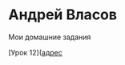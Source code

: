 # Андрей Власов
Мои домашние задания

[Урок 12]([адрес](https://mevnt.github.io/lesson_12/ "Моя готовая домашка")
